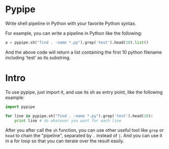 Pypipe
======

Write shell pipeline in Python with your favorite Python syntax.


For example, you can write a pipeline in Python like the following:

```python
a = pypipe.sh("find . -name *.py").grep('test').head(10).list()
```

And the above code will return a list containing the first 10 python filename including 'test' as its substring.

Intro
======

To use pypipe, just import it, and use its sh as entry point, like the following example:

```python
import pypipe

for line in pypipe.sh("find . -name *.py").grep('test').head(10):
    print line # do whatever you want for each line
```

After you after call the `sh` function, you can use other useful tool like `grep` or `head` to chain the "pipeline",
separated by `.` instead of `|`.
And you can use it in a for loop so that you can iterate over the result easily.
